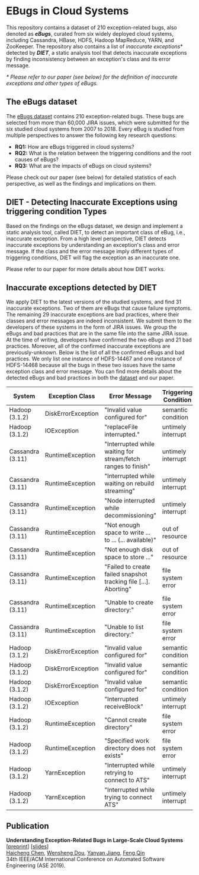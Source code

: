 # EBugs in Cloud Systems

This repository contains a dataset of 210 exception-related bugs, also denoted
as ***eBugs***, curated from six widely deployed cloud systems, including
Cassandra, HBase, HDFS, Hadoop MapReduce, YARN, and ZooKeeper. The repository
also contains a list of *inaccurate exceptions*\* detected by ***DIET***, a
static analysis tool that detects inaccurate exceptions by finding
inconsistency between an exception's class and its error message.

*\* Please refer to our paper (see below) for the definition of inaccurate
exceptions and other types of eBugs.*

## The eBugs dataset

The [eBugs dataset](https://github.com/hanseychen/eBugs/blob/master/eBugs.xlsx)
contains 210 exception-related bugs. These bugs are selected from more than
60,000 JIRA issues, which were submitted for the six studied cloud systems from
2007 to 2018. Every eBug is studied from multiple perspectives to answer the
following key research questions:

- **RQ1:** How are eBugs triggered in cloud systems?
- **RQ2:** What is the relation between the triggering conditions and the root
causes of eBugs?
- **RQ3:** What are the impacts of eBugs on cloud systems?

Please check out our paper (see below) for detailed statistics of each
perspective, as well as the findings and implications on them.

## DIET - **D**etecting **I**naccurate **E**xceptions using triggering condition **T**ypes

Based on the findings on the eBugs dataset, we design and implement a static
analysis tool, called DIET, to detect an important class of eBug, i.e.,
inaccurate exception. From a high level perspective, DIET detects inaccurate
exceptions by understanding an exception's class and error message. If the
class and the error message imply different types of triggering conditions,
DIET will flag the exception as an inaccurate one.

Please refer to our paper for more details about how DIET works.

## Inaccurate exceptions detected by DIET

We apply DIET to the latest versions of the studied systems, and find 31
inaccurate exceptions. Two of them are eBugs that cause failure symptoms.
The remaining 29 inaccurate exceptions are bad practices, where their classes
and error messages are indeed inconsistent. We submit them to the developers of
these systems in the form of JIRA issues. We group the eBugs and bad practices
that are in the same file into the same JIRA issue. At the time of writing,
developers have confirmed the two eBugs and 21 bad practices. Moreover, all of
the confirmed inaccurate exceptions are previously-unknown. Below is the list
of all the confirmed eBugs and bad practices. We only list one instance of
HDFS-14467 and one instance of HDFS-14468 because all the bugs in these two
issues have the same exception class and error message. You can find more
details about the detected eBugs and bad practices in both the
[dataset](https://github.com/hanseychen/eBugs/blob/master/eBugs.xlsx)
and our paper.

System | Exception Class | Error Message | Triggering Condition | Created Issue | Issue Type
-------|-----------------|---------------|----------------------|---------------|-----------
Hadoop (3.1.2) | DiskErrorException | "Invalid value configured for" | semantic condition | [HDFS-14469](https://issues.apache.org/jira/browse/HDFS-14469) | bug
Hadoop (3.1.2) | IOException | "replaceFile interrupted." | untimely interrupt | [HADOOP-16295](https://issues.apache.org/jira/browse/HADOOP-16295) | bug
Cassandra (3.11) | RuntimeException | "Interrupted while waiting for stream/fetch ranges to finish" | untimely interrupt | [CASSANDRA-15111](https://issues.apache.org/jira/browse/CASSANDRA-15111) | bad practice
Cassandra (3.11) | RuntimeException | "Interrupted while waiting on rebuild streaming" | untimely interrupt | [CASSANDRA-15112](https://issues.apache.org/jira/browse/CASSANDRA-15112) | bad practice
Cassandra	(3.11) | RuntimeException | "Node interrupted while decommissioning" | untimely interrupt | [CASSANDRA-15113](https://issues.apache.org/jira/browse/CASSANDRA-15113) | bad practice
Cassandra (3.11) | RuntimeException | "Not enough space to write ... to ... (... available)" | out of resource | [CASSANDRA-15114](https://issues.apache.org/jira/browse/CASSANDRA-15114) | bad practice
Cassandra (3.11) | RuntimeException | "Not enough disk space to store ..." | out of resource | [CASSANDRA-15114](https://issues.apache.org/jira/browse/CASSANDRA-15114) | bad practice
Cassandra (3.11) | RuntimeException | "Failed to create failed snapshot tracking file \[...\]. Aborting" | file system error | [CASSANDRA-15115](https://issues.apache.org/jira/browse/CASSANDRA-15115) | bad practice
Cassandra (3.11) | RuntimeException | "Unable to create directory:" | file system error | [CASSANDRA-15116](https://issues.apache.org/jira/browse/CASSANDRA-15116) | bad practice
Cassandra (3.11) | RuntimeException | "Unable to list directory:" | file system error | [CASSANDRA-15117](https://issues.apache.org/jira/browse/CASSANDRA-15117) | bad practice
Hadoop (3.1.2) | DiskErrorException | "Invalid value configured for" | semantic condition | [HDFS-14467](https://issues.apache.org/jira/browse/HDFS-14467) | bad practice
Hadoop (3.1.2) | DiskErrorException | "Invalid value configured for" | semantic condition | [HDFS-14468](https://issues.apache.org/jira/browse/HDFS-14468) | bad practice
Hadoop (3.1.2) | DiskErrorException | "Invalid value configured for" | semantic condition | [HDFS-14470](https://issues.apache.org/jira/browse/HDFS-14470) | bad practice
Hadoop (3.1.2) | IOException | "Interrupted receiveBlock" | untimely interrupt | [HDFS-14473](https://issues.apache.org/jira/browse/HDFS-14473) | bad practice
Hadoop (3.1.2) | RuntimeException | "Cannot create directory" | file system error | [HADOOP-16296](https://issues.apache.org/jira/browse/HADOOP-16296) | bad practice
Hadoop (3.1.2) | RuntimeException | "Specified work directory does not exists" | file system error | [HADOOP-16297](https://issues.apache.org/jira/browse/HADOOP-16297) | bad practice
Hadoop (3.1.2) | YarnException | "Interrupted while retrying to connect to ATS" | untimely interrupt | [YARN-9533](https://issues.apache.org/jira/browse/YARN-9533) | bad practice
Hadoop (3.1.2) | YarnException | "Interrupted while trying to connect ATS" | untimely interrupt | [YARN-9534](https://issues.apache.org/jira/browse/YARN-9534) | bad practice

## Publication

**Understanding Exception-Related Bugs in Large-Scale Cloud Systems**
\[[preprint](http://web.cse.ohio-state.edu/~chen.4800/eBugs.pdf)\]
\[[slides](http://web.cse.ohio-state.edu/~chen.4800/resources/Presentation-at-ASE-2019-Public.pdf)\]<br/>
[Haicheng Chen](http://web.cse.ohio-state.edu/~chen.4800/),
[Wensheng Dou](http://www.tcse.cn/~wsdou/),
[Yanyan Jiang](http://ics.nju.edu.cn/~jyy/),
[Feng Qin](http://web.cse.ohio-state.edu/~qin.34/)<br/>
34th IEEE/ACM International Conference on Automated Software Engineering (ASE 2019).
